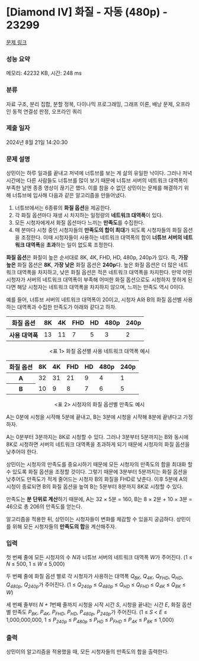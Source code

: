 # [Diamond IV] 화질 - 자동 (480p) - 23299 

[문제 링크](https://www.acmicpc.net/problem/23299) 

### 성능 요약

메모리: 42232 KB, 시간: 248 ms

### 분류

자료 구조, 분리 집합, 분할 정복, 다이나믹 프로그래밍, 그래프 이론, 배낭 문제, 오프라인 동적 연결성 판정, 오프라인 쿼리

### 제출 일자

2024년 8월 21일 14:20:30

### 문제 설명

<p>상민이는 하루 일과를 끝내고 저녁에 너튜브를 보는 게 삶의 유일한 낙이다. 그러나 저녁 시간에는 다른 사람들도 너튜브를 많이 보기 때문에 너튜브 서버의 네트워크 대역폭이 부족한 날엔 종종 영상이 끊기곤 했다. 이를 참을 수 없던 상민이는 문제를 해결하기 위해 너튜브에 입사해 다음과 같은 알고리즘을 만들어냈다.</p>

<ol>
	<li>너튜브에서는 6종류의 <strong>화질 옵션</strong>을 제공한다.</li>
	<li>각 화질 옵션마다 재생 시 차지하는 일정량의 <strong>네트워크 대역폭</strong>이 있다.</li>
	<li>모든 시청자에게서 화질 옵션마다 느끼는 <strong>만족도</strong>를 수집한다.</li>
	<li>매 분마다 시청 중인 시청자들의 <strong>만족도의 합이 최대</strong>가 되도록 시청자들의 화질 옵션을 조정한다. 이때 시청자들이 사용하는 네트워크 대역폭의 합이 <strong>너튜브 서버의 네트워크 대역폭</strong>을 <strong>초과</strong>하는 일이 없도록 조정한다.</li>
</ol>

<p><strong>화질 옵션</strong>은 화질이 높은 순서대로 8K, 4K, FHD, HD, 480p, 240p가 있다. 즉, <strong>가장 높은</strong> 화질 옵션은 <strong>8K</strong>, <strong>가장 낮은</strong> 화질 옵션은 <strong>240p</strong>다. 높은 화질 옵션은 더 많은 네트워크 대역폭을 차지하고, 낮은 화질 옵션은 적은 네트워크 대역폭을 차지한다. 만약 어떤 시청자가 서버의 네트워크 대역폭이 부족해 어떠한 화질 옵션으로도 시청하지 못하게 된다면 해당 시청자는 네트워크 대역폭을 차지하지 않으며, 느끼는 만족도 역시 0이다.</p>

<p>예를 들어, 너튜브 서버의 네트워크 대역폭이 20이고, 시청자 A와 B의 화질 옵션별 사용하는 대역폭과 수집한 만족도가 아래와 같다고 하자.</p>

<table class="table table-bordered table-center-40 th-center td-center">
	<thead>
		<tr>
			<th>화질 옵션</th>
			<th>8K</th>
			<th>4K</th>
			<th>FHD</th>
			<th>HD</th>
			<th>480p</th>
			<th>240p</th>
		</tr>
	</thead>
	<tbody>
		<tr>
			<th>사용 대역폭</th>
			<td>13</td>
			<td>11</td>
			<td>7</td>
			<td>5</td>
			<td>3</td>
			<td>2</td>
		</tr>
	</tbody>
</table>

<p style="text-align: center;"><표 1> 화질 옵션별 사용 네트워크 대역폭 예시</p>

<table class="table table-bordered table-center-40 th-center td-center">
	<thead>
		<tr>
			<th>화질 옵션</th>
			<th>8K</th>
			<th>4K</th>
			<th>FHD</th>
			<th>HD</th>
			<th>480p</th>
			<th>240p</th>
		</tr>
	</thead>
	<tbody>
		<tr>
			<th>A</th>
			<td>32</td>
			<td>31</td>
			<td>21</td>
			<td>9</td>
			<td>4</td>
			<td>1</td>
		</tr>
		<tr>
			<th>B</th>
			<td>10</td>
			<td>9</td>
			<td>8</td>
			<td>7</td>
			<td>6</td>
			<td>5</td>
		</tr>
	</tbody>
</table>

<p style="text-align: center;"><표 2> 시청자의 화질 옵션별 만족도 예시</p>

<p>A는 0분에 시청을 시작해 5분에 끝내고, B는 3분에 시청을 시작해 8분에 끝낸다고 가정하자.</p>

<p>A는 0분부터 3분까지는 8K로 시청할 수 있다. 그러나 3분부터 5분까지는 B와 동시에 8K로 시청하면 서버의 네트워크 대역폭을 초과하게 되기 때문에 시청자의 화질 옵션을 낮추어야 한다.</p>

<p>상민이는 시청자의 만족도를 중요시하기 때문에 모든 시청자의 만족도의 합을 최대화 할 수 있도록 화질 옵션을 조정할 것이다. 그렇기 때문에 3분부터 5분까지는 화질 옵션을 낮추어도 만족도가 적게 줄어드는 시청자 B의 화질을 FHD로 낮춘다. 이후 5분에 A의 시청이 종료되면 B의 화질 옵션을 높여 B는 5분부터 8분까지 8K로 시청할 수 있다.</p>

<p>만족도는 <strong>분 단위로 계산</strong>하기 때문에, A는 32 × 5분 = 160, B는 8 × 2분 + 10 × 3분 = 46으로 총 206의 만족도를 얻는다.</p>

<p>알고리즘을 적용한 뒤, 상민이는 시청자들이 변화를 체감할 수 있을지 궁금하다. 상민이를 위해 모든 시청자들의 <strong>만족도의 합</strong>을 계산해주자.</p>

### 입력 

 <p>첫 번째 줄에 모든 시청자의 수 <em>N</em>과 너튜브 서버의 네트워크 대역폭 <em>W</em>가 주어진다. (1 ≤ <em>N</em> ≤ 500, 1 ≤ <em>W</em> ≤ 5,000)</p>

<p>두 번째 줄에 화질 옵션 별로 각 시청자가 사용하는 대역폭 <em>Q<sub>8K</sub></em>, <em>Q<sub>4K</sub></em>, <em>Q<sub>FHD</sub></em>, <em>Q<sub>HD</sub></em>, <em>Q<sub>480p</sub></em>, <em>Q<sub>240p</sub></em>가 주어진다. (1 ≤ <em>Q<sub>240p</sub></em> ≤ <em>Q<sub>480p</sub></em> ≤ <em>Q<sub>HD</sub></em> ≤ <em>Q<sub>FHD</sub></em> ≤ <em>Q<sub>4K</sub></em> ≤ <em>Q<sub>8K</sub></em> ≤ <em>W</em>)</p>

<p>세 번째 줄부터 <em>N + 1</em>번째 줄까지 시청을 시작 시간 <i>S</i>, 시청을 끝내는 시간 <em>E</em>, 화질 옵션별 만족도 <em>P<sub>8K</sub></em>, <em>P<sub>4K</sub></em>, <em>P<sub>FHD</sub></em>, <em>P<sub>HD</sub></em>, <em>P<sub>480p</sub></em>, <em>P<sub>240p</sub></em>가 주어진다. (1 ≤ <em>S</em> < <i>E</i> ≤ 1,000,000,000, 1 ≤ <em>P<sub>240p</sub></em> ≤ <em>P<sub>480p</sub></em> ≤ <em>P<sub>HD</sub></em> ≤ <em>P<sub>FHD</sub></em> ≤ <em>P<sub>4K</sub></em> ≤ <em>P<sub>8K</sub></em> ≤ 1,000)</p>

### 출력 

 <p>상민이의 알고리즘을 적용했을 때, 모든 시청자들의 만족도의 합을 출력한다.</p>

